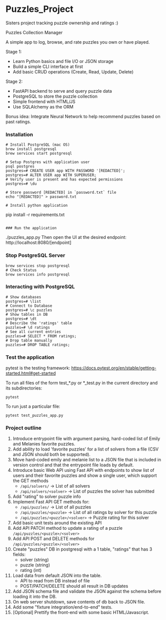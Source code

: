 # Puzzles_Project
Sisters project tracking puzzle ownership and ratings :)

Puzzles Collection Manager

A simple app to log, browse, and rate puzzles you own or have played.

Stage 1:

* Learn Python basics and file I/O or JSON storage
* Build a simple CLI interface at first
* Add basic CRUD operations (Create, Read, Update, Delete)


Stage 2:

* FastAPI backend to serve and query puzzle data
* PostgreSQL to store the puzzle collection
* Simple frontend with HTML/JS
* Use SQLAlchemy as the ORM

Bonus idea: Integrate Neural Network to help recommend puzzles based on past ratings.

### Installation
```
# Install PostgreSQL (mac OS)
brew install postgresql
brew services start postgresql

# Setup Postgres with application user
psql postgres
postgres=# CREATE USER app WITH PASSWORD '[REDACTED]';
postgres=# ALTER USER app WITH SUPERUSER;
# Verify user is present and has expected permissions
postgres=# \du

# Store password [REDACTED] in `password.txt` file
echo "[REDACTED]" > password.txt

# Install python application
```
pip install -r requirements.txt
```

### Run the application
```
./puzzles_app.py
Then open the UI at the desired endpoint:
http://localhost:8080/[endpoint]


### Stop PostgreSQL Server
```
brew services stop postgresql
# Check Status
brew services info postgresql
```

### Interacting with PostgreSQL
```
# Show databases
postgres=# \list
# Connect to Database
postgres=# \c puzzles
# Show tables in DB
postgres=# \dt
# Describe the 'ratings' table
puzzles=# \d ratings
# See all current entries
puzzles=# SELECT * FROM ratings;
# Drop table manually
puzzles=# DROP TABLE ratings;
```

### Test the application
pytest is the testing framework: https://docs.pytest.org/en/stable/getting-started.html#get-started

To run all files of the form test_*.py or *_test.py in the current directory and its subdirectories:
```
pytest
```
To run just a particular file:
```
pytest test_puzzles_app.py 
```

### Project outline

1. Introduce entrypoint file with argument parsing, hard-coded list of Emily and Melanies favorite puzzles.
2. Add ability to load 'favorite puzzles' for a list of solvers from a file (CSV and JSON should both be  supported).
3. Move hard-coded emily and melanie list to a JSON file that is included in version control and that the entrypoint file loads by default.
4. Introduce basic Web API using Fast API with endpoints to show list of users and their favorite puzzles and show a single user, which support the GET methods
    - `/api/solvers/` -> List of all solvers
    - `/api/solvers/<solver>` -> List of puzzles the solver has submitted
5. Add "rating" to solver puzzle info
6. Implement Fast API GET methods for:
    - `/api/puzzles/` -> List of all puzzles
    - `/api/puzzles/<puzzle>` -> List of all ratings by solver for this puzzle
    - `/api/puzzles/<puzzle>/<solver>` -> Puzzle rating for this solver
7. Add basic unit tests around the existing API
8. Add API PATCH method to update a rating of a puzzle `/api/puzzles/<puzzle>/<solver>`
9. Add API POST and DELETE methods for `/api/puzzles/<puzzle>/<solver>`
10. Create "puzzles" DB in postgresql with a 1 table, "ratings" that has 3 fields:
    - solver (string)
    - puzzle (string)
    - rating (int)
11. Load data from default JSON into the table.
    - API to read from DB instead of file
    - POST/PATCH/DELETE should all result in DB updates
12. Add JSON schema file and validate the JSON against the schema before loading it into the DB.
13. On web server shutdown, save contents of db back to JSON file.
14. Add some "fixture integration/end-to-end" tests.
15. [Optional] Prettify the front-end with some basic HTML/Javascript.

